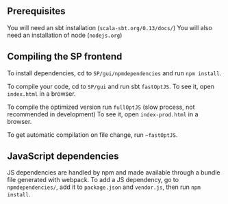 ## Prerequisites ##
You will need an sbt installation  (`scala-sbt.org/0.13/docs/`) 
You will also need an installation of node (`nodejs.org`) 

## Compiling the SP frontend ##

To install dependencies, cd to `SP/gui/npmdependencies` and run `npm install`.

To compile your code, cd to `SP/gui` and run sbt `fastOptJS`.
To see it, open `index.html` in a browser.

To compile the optimized version run `fullOptJS` (slow process, not recommended in development)
To see it, open `index-prod.html` in a browser.

To get automatic compilation on file change, run `~fastOptJS`.

## JavaScript dependencies #
JS dependencies are handled by npm and made available through a bundle file generated with webpack. To add a JS dependency, go to `npmdependencies/`, add it to `package.json` and `vendor.js`, then run `npm install`.
